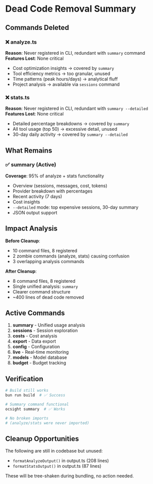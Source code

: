 # Dead Code Removal Summary

## Commands Deleted

### ❌ analyze.ts

**Reason**: Never registered in CLI, redundant with `summary` command
**Features Lost**: None critical

- Cost optimization insights → covered by `summary`
- Tool efficiency metrics → too granular, unused
- Time patterns (peak hours/days) → analytical fluff
- Project analysis → available via `sessions` command

### ❌ stats.ts

**Reason**: Never registered in CLI, redundant with `summary --detailed`
**Features Lost**: None critical

- Detailed percentage breakdowns → covered by `summary`
- All tool usage (top 50) → excessive detail, unused
- 30-day daily activity → covered by `summary --detailed`

## What Remains

### ✅ summary (Active)

**Coverage**: 95% of analyze + stats functionality

- Overview (sessions, messages, cost, tokens)
- Provider breakdown with percentages
- Recent activity (7 days)
- Cost insights
- `--detailed` mode: top expensive sessions, 30-day summary
- JSON output support

## Impact Analysis

**Before Cleanup**:

- 10 command files, 8 registered
- 2 zombie commands (analyze, stats) causing confusion
- 3 overlapping analysis commands

**After Cleanup**:

- 8 command files, 8 registered
- Single unified analysis: `summary`
- Clearer command structure
- ~400 lines of dead code removed

## Active Commands

1. **summary** - Unified usage analysis
2. **sessions** - Session exploration
3. **costs** - Cost analysis
4. **export** - Data export
5. **config** - Configuration
6. **live** - Real-time monitoring
7. **models** - Model database
8. **budget** - Budget tracking

## Verification

```bash
# Build still works
bun run build  # ✅ Success

# Summary command functional
ocsight summary  # ✅ Works

# No broken imports
# (analyze/stats were never imported)
```

## Cleanup Opportunities

The following are still in codebase but unused:

- `formatAnalyzeOutput()` in output.ts (208 lines)
- `formatStatsOutput()` in output.ts (87 lines)

These will be tree-shaken during bundling, no action needed.
